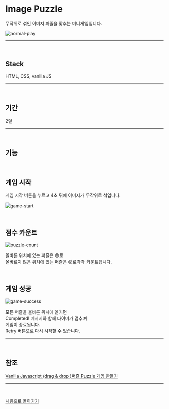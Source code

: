 # Image Puzzle

무작위로 섞인 이미지 퍼즐을 맞추는 미니게임입니다.

![normal-play](https://user-images.githubusercontent.com/63948484/131467513-38a867e8-fbc2-4601-a754-1c69552eed36.gif)

<hr>
<br>

## Stack

HTML, CSS, vanilla JS

<hr>
<br>

## 기간

2일

<hr>
<br>

## 기능

<br>

## 게임 시작

게임 시작 버튼을 누르고 4초 뒤에 이미지가 무작위로 섞입니다.

![game-start](https://user-images.githubusercontent.com/63948484/131467868-6a1eac04-7d29-4117-955f-6584bafaeba8.gif)

<br>

## 점수 카운트

![puzzle-count](https://user-images.githubusercontent.com/63948484/131468353-bd5ce896-742d-4957-9954-258318315ae3.gif)

올바른 위치에 있는 퍼즐은 😃로<br>
올바르지 않은 위치에 있는 퍼즐은 😥로각각 카운트됩니다.

<br>

## 게임 성공

![game-success](https://user-images.githubusercontent.com/63948484/131469150-246b5560-50bd-4bd6-9e55-70b655ed607f.gif)

모든 퍼즐을 올바른 위치에 옮기면 <br>
Completed! 메시지와 함께 타이머가 멈추며 <br>
게임이 종료됩니다. <br>
Retry 버튼으로 다시 시작할 수 있습니다.

<hr>
<br>

## 참조

[Vanilla Javascript (drag & drop )퍼즐 Puzzle 게임 만들기](https://youtu.be/iTBZdg7tg-w)

<hr>
<br>

[처음으로 돌아가기](../README.md)
